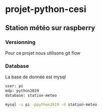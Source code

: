 # projet-python-cesi

## Station météo sur raspberry

### Versionning

Pour ce projet nous utilisons git flow

### Database

La base de donnée est mysql

```bash
user: pi
mdp: python2019
database: station-meteo

mysql -u pi -ppython2019 -d station-meteo
```